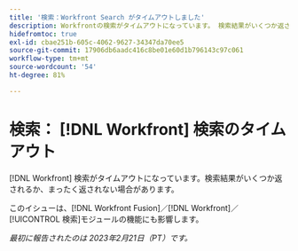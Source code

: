```yaml
---
title: '検索：Workfront Search がタイムアウトしました'
description: Workfrontの検索がタイムアウトになっています。 検索結果がいくつか返されるか、まったく返されない場合があります。
hidefromtoc: true
exl-id: cbae251b-605c-4062-9627-34347da70ee5
source-git-commit: 17906db6aadc416c8be01e60d1b796143c97c061
workflow-type: tm+mt
source-wordcount: '54'
ht-degree: 81%

---
```


# 検索： [!DNL Workfront] 検索のタイムアウト

<!--this issue is on WF and WFF TOCs. Valid issue, won't fix-->

[!DNL Workfront] 検索がタイムアウトになっています。検索結果がいくつか返されるか、まったく返されない場合があります。

このイシューは、[!DNL Workfront Fusion]／[!DNL Workfront]／[!UICONTROL 検索]モジュールの機能にも影響します。

_最初に報告されたのは 2023年2月21日（PT）です。_
